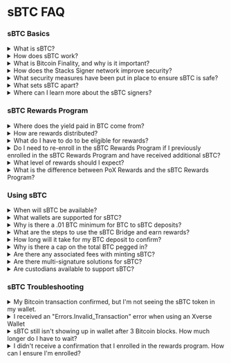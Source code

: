 # sBTC FAQ

### sBTC Basics

<details>

<summary>What is sBTC?</summary>

sBTC is a decentralizedl 1:1 Bitcoin-backed asset on the Stacks Bitcoin Layer. Read more about Stacks [here](https://www.stacks.co/) and sBTC [here](https://www.stacks.co/sbtc).

</details>

<details>

<summary>How does sBTC work?</summary>

sBTC as a SIP-010 tokensBTC is a SIP-010 token on the Stacks blockchain that represents Bitcoin (BTC) in a 1:1 ratio. sBTC is always backed 1:1 against BTC.Peg wallet and signersThe sBTC peg wallet is maintained and managed by a set of sBTC signers. This decentralized approach enhances security and reduces single points of failure. Read more about Stacker Signing here.

</details>

<details>

<summary>What is Bitcoin Finality, and why is it important?</summary>

Stacks and sBTC state automatically fork with Bitcoin. As such, all transactions settle to Bitcoin with 100% Bitcoin Finality. This protects users against attacks to sBTC via a hard fork. This is a critical security measure that aligns sBTC security with Bitcoin. Read more in [the Stacks Documentation](https://docs.stacks.co/concepts/block-production/bitcoin-finality).

</details>

<details>

<summary>How does the Stacks Signer network improve security?</summary>

Signers are responsible for approving all sBTC deposit and withdrawal operations, ensuring the integrity of the system. With a requirement of 70% consensus for transaction approval, Signers maintain the protocol's liveness and security.

To launch sBTC, the Stacks community approved [SIP-028](https://github.com/stacksgov/sips/blob/69d40a5f4f0ad98eb448ba44e7c31ca054820aa3/sips/sip-028-sbtc_peg.md), defining the criteria for selecting signers based on factors such as technical expertise, reliability, performance, and decentralization. An initial group of 15 institutional Signers has been chosen for Phase 1 to maintain simplicity and reduce operational risks. This group will expand over time as the protocol matures.

The list of sBTC signers is public and listed [here](https://bitcoinl2labs.com/sbtc-rollout#sbtc-signers).

</details>

<details>

<summary>What security measures have been put in place to ensure sBTC is safe?</summary>

sBTC is always backed 1:1 against BTC, and it's verifiably secure through threshold cryptography. sBTC removes the need for 3rd party custodian or trusted setup. Instead, BTC is secured by a decentralized signer set.

Partnerships with top-tier security experts have been established to ensure the protocol is fortified at every level:

Asymmetric ResearchAsymmetric Research is a core security contributor. Known for their rigorous research and protocol audits, Asymmetric brings security expertise to sBTC to identify and mitigate potential vulnerabilities.ImmuneFiA robust bug bounty program incentivizes ethical hackers to uncover and address potential issues, adding an additional layer of defense.3rd Party AuditsSeveral third-party security audits have been conducted on the sBTC system and can be referenced on the sBTC Audits page.

</details>

<details>

<summary>What sets sBTC apart?</summary>

Here are the main differentiating characteristics of sBTC:

* sBTC is a true Bitcoin native product
* sBTC is backed by respected leaders in the Bitcoin community (signer network)
* sBTC's security is provided by a decentralized network of validators/signers rather than a single custodian, removing the need to trust a single entity or exchange
* sBTC leverages 100% Bitcoin finality
* sBTC's technology offers optimal UX and DevEx for an L2
* sBTC is a fully transparent project/product working in the open with public code

</details>

<details>

<summary>Where can I learn more about the sBTC signers?</summary>

Read the "[Selection of sBTC Signer Set](https://github.com/stacks-network/sbtc/discussions/624)" post for more information about each signer and their qualifications.

</details>

### sBTC Rewards Program

<details>

<summary>Where does the yield paid in BTC come from?</summary>

The sBTC Rewards Program is powered by a group of Stackers "Stacking" STX to a designated reward address, contributing their BTC rewards to the program.

When Stacking STX, Stackers receive BTC through Stack's [Proof-of-Transfer](https://docs.stacks.co/concepts/stacks-101/proof-of-transfer) (PoX) consensus mechanism. For example, over a given 2-week period, the Stacks protocol has historically [distributed around 10% APY to Stackers](https://www.stacking-tracker.com/), paid in BTC.

To enable the sBTC Rewards Program, these stackers contribute the corresponding Proof of Transfer BTC rewards to the sBTC incentive pool. This BTC from the incentive pool is directly deposited into a smart contract that bridges the BTC to sBTC and distributes the rewards pro rata to sBTC holders.

The program is designed to increase sBTC liquidity and drive early usage of the protocol.

Here's a handy illustration to show the sBTC incentives design:

</details>

<details>

<summary>How are rewards distributed?</summary>

sBTC is automatically distributed every two weeks to the STX address used to enroll in your non-custodial wallet.

</details>

<details>

<summary>What do I have to do to be eligible for rewards?</summary>

To be eligible, you must enroll in the rewards program at bitcoinismore.org.

</details>

<details>

<summary>Do I need to re-enroll in the sBTC Rewards Program if I previously enrolled in the sBTC Rewards Program and have received additional sBTC?</summary>

No re-enrollment is needed. The Yield smart contract will automatically calculate enrolled users updated balance, as long as the sBTC contract address remains the same.

</details>

<details>

<summary>What level of rewards should I expect?</summary>

The level of rewards users can expect will vary based on the amount of STX in the rewards pool, the PoX yield rate, and the amount of sBTC that has been minted.

</details>

<details>

<summary>What is the difference between PoX Rewards and the sBTC Rewards Program?</summary>

PoX Bitcoin rewards are earned by Stackers who lock up their STX tokens to secure the Stacks network, a process that has been ongoing since the launch of Stacks.

The sBTC Rewards Program, on the other hand, offers additional BTC rewards specifically for early adopters who hold sBTC without requiring them to participate in network consensus or lock up any tokens.

</details>

### Using sBTC

<details>

<summary>When will sBTC be available?</summary>

sBTC deposits first went live on December 16, 2024, quickly hitting the 1,000 BTC cap. The second cap will go live on February 25th, 2025, quickly hitting the 3,000 BTC cap. Withdrawals went live on April 30, 2025.

Full decentralization of the Signer set will follow in [a subsequent phase](https://bitcoinl2labs.com/sbtc-rollout), gradually expanding beyond the initial 15 community-elected signers.

</details>

<details>

<summary>What wallets are supported for sBTC?</summary>

[Xverse](https://www.xverse.app/) and [Leather](https://leather.io/) wallets are supported — two leading wallets with seamless integrations designed for Bitcoin and Stacks users.

In addition, [Ledger](https://www.ledger.com/) and [Asigna](https://www.asigna.io/) support sBTC.

We are actively working with institutional custodians, staking providers, and other 3rd party wallets to support sBTC. More will be announced.

</details>

<details>

<summary>Why is there a .01 BTC minimum for BTC to sBTC deposits?</summary>

A .01 BTC minimum is imposed for BTC to sBTC deposits to ensure the system does not get spammed by many smaller transactions. We are exploring reducing the deposit minimum for future phases.

</details>

<details>

<summary>What are the steps to use the sBTC Bridge and earn rewards?</summary>

In the Stacks Documentation, find a [video](https://www.youtube.com/watch?v=XZruuDgTo4k\&t=1s) and a [more detailed walkthrough](https://docs.stacks.co/guides-and-tutorials/sbtc/how-to-use-the-sbtc-bridge).

Ensure BTC is accessible in a supported walletEnsure BTC is accessible via one of the following non-custodial wallets: Xverse, Leather, Ledger, or Asigna.Connect your wallet to the sBTC appTo interact with the sBTC protocol and mint sBTC, head to app.stacks.co and connect your non-custodial wallet with BTC ready to deposit.Enter BTC amountEnter the BTC amount to convert to sBTC (app.stacks.co will guide you through this step).Provide your Stacks receiving addressEnter your Stacks receiving address to initiate the transfer (app.stacks.co will guide you through this step).Enroll in the rewards programAfter your sBTC has been minted to your wallet, visit the rewards program site at bitcoinismore.org and connect your wallet. Then click the 'Earn Rewards' button. Read more in the Stacks Documentation.Start earningSeamlessly start earning sBTC rewards. sBTC is automatically paid every two weeks to the STX address used to enroll in your non-custodial wallet.Note: There is an initial lock-up period until withdrawals are activated in March. Following the lock-up period, sBTC can always be withdrawn.

</details>

<details>

<summary>How long will it take for my BTC deposit to confirm?</summary>

sBTC facilitates rapid movement between BTC and sBTC.

BTC to sBTCBTC to sBTC conversion can be completed within 3 Bitcoin blocks (under an hour).sBTC to BTCsBTC to BTC conversion can be completed within 6 Bitcoin blocks (Approximately two hours)

Read more in the [Stacks Documentation](https://docs.stacks.co/concepts/sbtc/operations/deposit-withdrawal-times).

</details>

<details>

<summary>Why is there a cap on the total BTC pegged in?</summary>

A BTC cap will be implemented to ensure a smooth rollout process with a focus on security.

In addition, the BTC cap will give developers the time to focus on the sBTC user experience and integration with DeFi applications across the Stacks ecosystem prior to opening sBTC for all users.

</details>

<details>

<summary>Are there any associated fees with minting sBTC?</summary>

There are two transaction fees required to mint your sBTC. The first is set by the user manually when they initiate the deposit transaction within their wallet.

The second is a fee used to consolidate the deposit UTXOs into the single signer UTXO. This separate transaction fee happens automatically and is set to a max of 80k sats. This is automatically deducted from your minted sBTC. This is not a signer fee but a regular Bitcoin transaction fee.

</details>

<details>

<summary>Are there multi-signature solutions for sBTC?</summary>

Yes. [Asigna](https://www.asigna.io/) provides a multi-signature solution for sBTC users.

</details>

<details>

<summary>Are custodians available to support sBTC?</summary>

At the moment, there is no custodian support for sBTC. However, we are actively working with institutional custodians to support sBTC.

Copper and BitGo already support Stacks and Stacking; however, we are working to prioritize SIP-10 and sBTC integration.

</details>

### sBTC Troubleshooting

<details>

<summary>My Bitcoin transaction confirmed, but I'm not seeing the sBTC token in my wallet.</summary>

You may need to enable the display of the sBTC token within your wallet by clicking on 'Manage Tokens' and enabling sBTC.

</details>

<details>

<summary>I received an "Errors.Invalid_Transaction" error when using an Xverse Wallet</summary>

If you received a "Errors.Invalid\_Transaction" error when using an Xverse Wallet, you may be using a "Nested SegWit" wallet. To resolve the issue, change your Xverse wallet to use the "Native SegWit".

</details>

<details>

<summary>sBTC still isn't showing up in wallet after 3 Bitcoin blocks. How much longer do I have to wait?</summary>

BTC to sBTC conversions are typically completed within 3 Bitcoin blocks. Due to the speed of Bitcoin blocks, deposits can take up to two hours to see sBTC in your wallet.

However, there may be a lag with your Leather or Xverse wallet where the sBTC will take another 20 minutes to show up in the wallet.

</details>

<details>

<summary>I didn't receive a confirmation that I enrolled in the rewards program. How can I ensure I'm enrolled?</summary>

Visit [bitcoinismore.org](https://bitcoinismore.org/). On the enroll page, when your wallet is linked, it will say enrolled if you are enrolled in the program.

</details>
